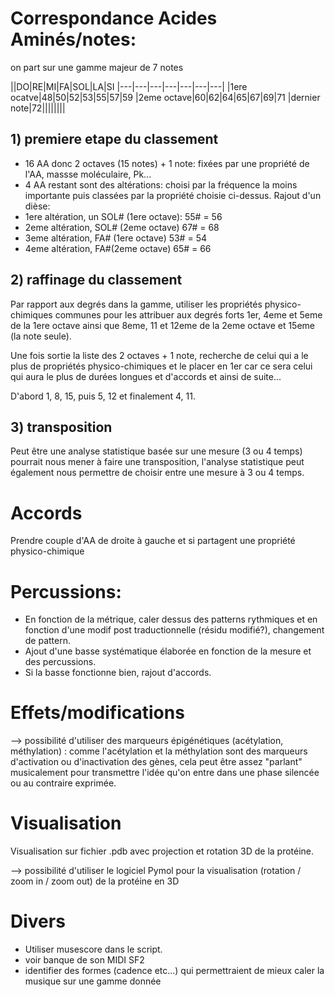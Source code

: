 # Correspondance Acides Aminés/notes:
on part sur une gamme majeur de 7 notes

||DO|RE|MI|FA|SOL|LA|SI
|---|---|---|---|---|---|---|
|1ere ocatve|48|50|52|53|55|57|59
|2eme octave|60|62|64|65|67|69|71
|dernier note|72||||||||
## 1) premiere etape du classement
- 16 AA donc 2 octaves (15 notes) + 1 note: fixées par une propriété de l'AA, massse moléculaire, Pk...
- 4 AA restant sont des altérations: choisi par la fréquence la moins importante puis classées par la propriété choisie ci-dessus. Rajout d'un dièse:
 - 1ere altération, un SOL# (1ere octave): 55# = 56
 - 2eme altération, SOL# (2eme octave) 67# = 68
 - 3eme altération, FA# (1ere octave) 53# = 54
 - 4eme altération, FA#(2eme octave) 65# = 66

## 2) raffinage du classement
Par rapport aux degrés dans la gamme, utiliser les propriétés physico-chimiques communes pour les attribuer aux degrés forts 1er, 4eme et 5eme de la 1ere octave ainsi que 8eme, 11 et 12eme de la 2eme octave et 15eme (la note seule).

Une fois sortie la liste des 2 octaves + 1 note, recherche de celui qui a le plus de propriétés physico-chimiques et le placer en 1er car ce sera celui qui aura le plus de durées longues et d'accords et ainsi de suite...

D'abord 1, 8, 15, puis 5, 12 et finalement 4, 11.

## 3) transposition
Peut être une analyse statistique basée sur une mesure (3 ou 4 temps) pourrait nous mener à faire une transposition, l'analyse statistique peut également nous permettre de choisir entre une mesure à 3 ou 4 temps.

# Accords
Prendre couple d'AA de droite à gauche et si partagent une propriété physico-chimique

# Percussions:
- En fonction de la métrique, caler dessus des patterns rythmiques et en fonction d'une modif post traductionnelle (résidu modifié?), changement de pattern.
- Ajout d'une basse systématique élaborée en fonction de la mesure et des percussions.
- Si la basse fonctionne bien, rajout d'accords.

# Effets/modifications
--> possibilité d'utiliser des marqueurs épigénétiques (acétylation, méthylation) : comme l'acétylation et la méthylation sont des marqueurs d'activation ou d'inactivation des gènes, cela peut être assez "parlant" musicalement pour transmettre l'idée qu'on entre dans une phase silencée ou au contraire exprimée.

# Visualisation
Visualisation sur fichier .pdb avec projection et rotation 3D de la protéine.

--> possibilité d'utiliser le logiciel Pymol pour la visualisation (rotation / zoom in / zoom out) de la protéine en 3D

# Divers
- Utiliser musescore dans le script.
- voir banque de son MIDI SF2
- identifier des formes (cadence etc...) qui permettraient de mieux caler la musique sur une gamme donnée
